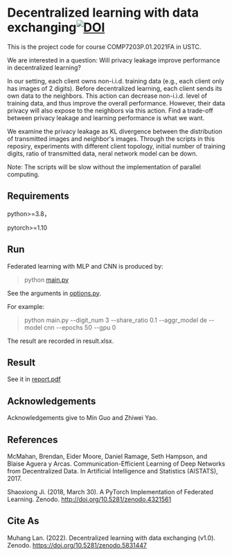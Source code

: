# Decentralized learning with data exchanging[![DOI](https://zenodo.org/badge/446033567.svg)](https://zenodo.org/badge/latestdoi/446033567)

This is the project code for course COMP7203P.01.2021FA in USTC.

We are interested in a question: Will privacy leakage improve performance in decentralized learning?

In our setting, each client owns non-i.i.d. training data (e.g., each client only has images of 2 digits). Before decentralized learning, each client sends its own data to the neighbors. This action can decrease non-i.i.d. level of training data, and thus improve the overall performance. However, their data privacy will also expose to the neighbors via this action. Find a trade-off between privacy leakage and learning performance is what we want.

We examine the privacy leakage as KL divergence between the distribution of transmitted images and neighbor's images. Through the scripts in this reposiry, experiments with different client topology, initial number of training digits, ratio of transmitted data, neral network model can be down. 

Note: The scripts will be slow without the implementation of parallel computing. 

## Requirements
python>=3.8，

pytorch>=1.10

## Run

Federated learning with MLP and CNN is produced by:
> python [main.py](main.py)

See the arguments in [options.py](utils/options.py). 

For example:
> python main.py --digit_num 3 --share_ratio 0.1 --aggr_model de --model cnn --epochs 50 --gpu 0  

The result are recorded in result.xlsx.

## Result

See it in [report.pdf](report.pdf)


## Acknowledgements
Acknowledgements give to Min Guo and Zhiwei Yao.

## References
McMahan, Brendan, Eider Moore, Daniel Ramage, Seth Hampson, and Blaise Aguera y Arcas. Communication-Efficient Learning of Deep Networks from Decentralized Data. In Artificial Intelligence and Statistics (AISTATS), 2017.

Shaoxiong Ji. (2018, March 30). A PyTorch Implementation of Federated Learning. Zenodo. http://doi.org/10.5281/zenodo.4321561

## Cite As

Muhang Lan. (2022). Decentralized learning with data exchanging (v1.0). Zenodo. https://doi.org/10.5281/zenodo.5831447
